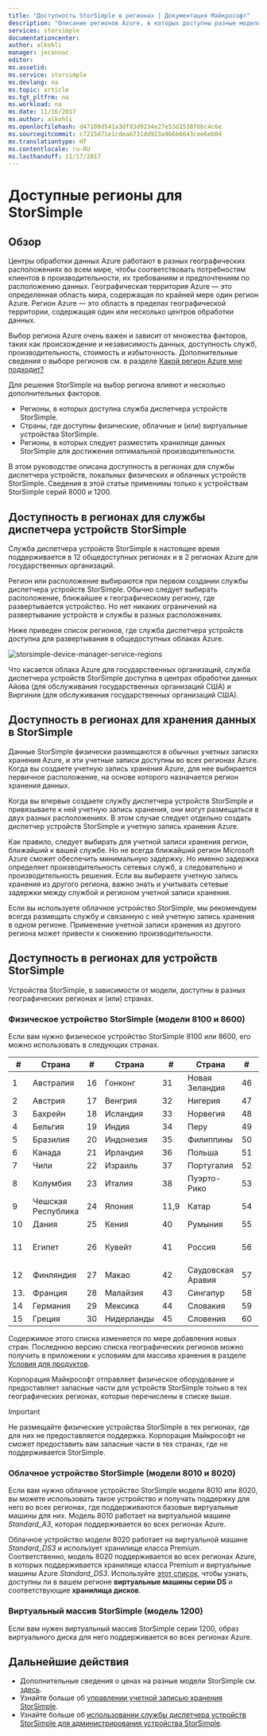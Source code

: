 ```yaml
---
title: "Доступность StorSimple в регионах | Документация Майкрософт"
description: "Описание регионов Azure, в которых доступны разные модели устройств StorSimple."
services: storsimple
documentationcenter: 
author: alkohli
manager: jeconnoc
editor: 
ms.assetid: 
ms.service: storsimple
ms.devlang: na
ms.topic: article
ms.tgt_pltfrm: na
ms.workload: na
ms.date: 11/16/2017
ms.author: alkohli
ms.openlocfilehash: d47109d541a3df93d9234e27e53d1538f6bc4c6e
ms.sourcegitcommit: c7215d71e1cdeab731dd923a9b6b6643cee6eb04
ms.translationtype: HT
ms.contentlocale: ru-RU
ms.lasthandoff: 11/17/2017
---
```

# <a name="available-regions-for-your-storsimple"></a>Доступные регионы для StorSimple

## <a name="overview"></a>Обзор

Центры обработки данных Azure работают в разных географических расположениях во всем мире, чтобы соответствовать потребностям клиентов в производительности, их требованиям и предпочтениям по расположению данных. Географическая территория Azure — это определенная область мира, содержащая по крайней мере один регион Azure. Регион Azure — это область в пределах географической территории, содержащая один или несколько центров обработки данных.

Выбор региона Azure очень важен и зависит от множества факторов, таких как происхождение и независимость данных, доступность служб, производительность, стоимость и избыточность. Дополнительные сведения о выборе регионов см. в разделе [Какой регион Azure мне подходит?](https://azure.microsoft.com/overview/datacenters/how-to-choose/)

Для решения StorSimple на выбор региона влияют и несколько дополнительных факторов.

- Регионы, в которых доступна служба диспетчера устройств StorSimple.
- Страны, где доступны физические, облачные и (или) виртуальные устройства StorSimple.
- Регионы, в которых следует разместить хранилище данных StorSimple для достижения оптимальной производительности.

В этом руководстве описана доступность в регионах для службы диспетчера устройств, локальных физических и облачных устройств StorSimple. Сведения в этой статье применимы только к устройствам StorSimple серий 8000 и 1200.

## <a name="region-availability-for-storsimple-device-manager-service"></a>Доступность в регионах для службы диспетчера устройств StorSimple

Служба диспетчера устройств StorSimple в настоящее время поддерживается в 12 общедоступных регионах и в 2 регионах Azure для государственных организаций.

Регион или расположение выбираются при первом создании службы диспетчера устройств StorSimple. Обычно следует выбирать расположение, ближайшее к географическому региону, где развертывается устройство. Но нет никаких ограничений на развертывание устройств и службы в разных расположениях.

Ниже приведен список регионов, где служба диспетчера устройств доступна для развертывания в общедоступных облаках Azure.

![storsimple-device-manager-service-regions](./media/storsimple-region/storsimple-device-manager-service-regions.png)

Что касается облака Azure для государственных организаций, служба диспетчера устройств StorSimple доступна в центрах обработки данных Айова (для обслуживания государственных организаций США) и Виргиния (для обслуживания государственных организаций США).

## <a name="region-availability-for-data-stored-in-storsimple"></a>Доступность в регионах для хранения данных в StorSimple

Данные StorSimple физически размещаются в обычных учетных записях хранения Azure, и эти учетные записи доступны во всех регионах Azure. Когда вы создаете учетную запись хранения Azure, для нее выбирается первичное расположение, на основе которого назначается регион хранения данных.

Когда вы впервые создаете службу диспетчера устройств StorSimple и привязываете к ней учетную запись хранения, они могут размещаться в двух разных расположениях. В этом случае следует отдельно создать диспетчер устройств StorSimple и учетную запись хранения Azure.

Как правило, следует выбирать для учетной записи хранения регион, ближайший к вашей службе. Но не всегда ближайший регион Microsoft Azure сможет обеспечить минимальную задержку. Но именно задержка определяет производительность сетевых служб, а следовательно и производительность решения. Если вы выбираете учетную запись хранения из другого региона, важно знать и учитывать сетевые задержки между службой и регионом учетной записи хранения.

Если вы используете облачное устройство StorSimple, мы рекомендуем всегда размещать службу и связанную с ней учетную запись хранения в одном регионе. Применение учетной записи хранения из другого региона может привести к снижению производительности.

## <a name="availability-of-storsimple-device"></a>Доступность в регионах для устройств StorSimple

Устройства StorSimple, в зависимости от модели, доступны в разных географических регионах и (или) странах.

### <a name="storsimple-physical-device-models-81008600"></a>Физическое устройство StorSimple (модели 8100 и 8600)

Если вам нужно физическое устройство StorSimple 8100 или 8600, его можно использовать в следующих странах.

| #  | Страна        | #  | Страна     | #  | Страна      | #  | Страна              |
|----|----------------|----|-------------|----|--------------|----|----------------------|
| 1  | Австралия      | 16 | Гонконг   | 31 | Новая Зеландия  | 46 | ЮАР         |
| 2  | Австрия        | 17 | Венгрия     | 32 | Нигерия      | 47 | Южная Корея          |
| 3  | Бахрейн        | 18 | Исландия     | 33 | Норвегия       | 48 | Испания                |
| 4  | Бельгия        | 19 | Индия       | 34 | Перу         | 49 | Шри-Ланка            |
| 5  | Бразилия         | 20 | Индонезия   | 35 | Филиппины  | 50 | Швеция               |
| 6  | Канада         | 21 | Ирландия     | 36 | Польша       | 51 | Швейцария          |
| 7  | Чили          | 22 | Израиль      | 37 | Португалия     | 52 | Тайвань               |
| 8  | Колумбия       | 23 | Италия       | 38 | Пуэрто-Рико  | 53 | Таиланд             |
| 9  | Чешская Республика | 24 | Япония       | 11,9 | Катар        | 54 | Турция               |
| 10 | Дания        | 25 | Кения       | 40 | Румыния      | 55 | Украина              |
| 11 | Египет          | 26 | Кувейт      | 41 | Россия       | 56 | Объединенные Арабские Эмираты |
| 12 | Финляндия        | 27 | Макао       | 42 | Саудовская Аравия | 57 | Великобритания       |
| 13. | Франция         | 28 | Малайзия    | 43 | Сингапур    | 58 | США        |
| 14 | Германия        | 29 | Мексика      | 44 | Словакия     | 59 | Вьетнам              |
| 15 | Греция         | 30 | Нидерланды | 45 | Словения     | 60 | Хорватия              |

Содержимое этого списка изменяется по мере добавления новых стран. Последнюю версию списка географических регионов можно получить в приложении к условиям для массива хранения в разделе [Условия для продуктов](https://www.microsoft.com/en-us/Licensing/product-licensing).

Корпорация Майкрософт отправляет физическое оборудование и предоставляет запасные части для устройств StorSimple только в тех географических регионах, которые перечислены в списке выше.

> [!IMPORTANT]
> Не размещайте физические устройства StorSimple в тех регионах, где для них не предоставляется поддержка. Корпорация Майкрософт не сможет предоставить вам запасные части в тех странах, где не поддерживается StorSimple.

### <a name="storsimple-cloud-appliance-models-80108020"></a>Облачное устройство StorSimple (модели 8010 и 8020)

Если вам нужно облачное устройство StorSimple модели 8010 или 8020, вы можете использовать такое устройство и получать поддержку для него во всех регионах, где поддерживаются базовые виртуальные машины для них. Модель 8010 работает на виртуальной машине _Standard_A3_, которая поддерживается во всех регионах Azure.

Облачное устройство модели 8020 работает на виртуальной машине _Standard_DS3_ и использует хранилище класса Premium. Соответственно, модель 8020 поддерживается во всех регионах Azure, в которых поддерживается хранилище класса Premium и виртуальные машины Azure _Standard_DS3_. Используйте [этот список](https://azure.microsoft.com/regions/services/), чтобы узнать, доступны ли в вашем регионе **виртуальные машины серии DS** и соответствующие **хранилища дисков**.

### <a name="storsimple-virtual-array-model-1200"></a>Виртуальный массив StorSimple (модель 1200)

Если вам нужен виртуальный массив StorSimple серии 1200, образ виртуального диска для него поддерживается во всех регионах Azure.

## <a name="next-steps"></a>Дальнейшие действия

* Дополнительные сведения о ценах на разные модели StorSimple см. [здесь](https://azure.microsoft.com/pricing/calculator/#storsimple2).
* Узнайте больше об [управлении учетной записью хранения StorSimple](storsimple-8000-manage-storage-accounts.md).
* Узнайте больше об [использовании службы диспетчера устройств StorSimple для администрирования устройства StorSimple](storsimple-8000-manager-service-administration.md).
